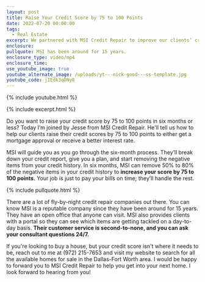 ```yaml
---
layout: post
title: Raise Your Credit Score by 75 to 100 Points
date: 2022-07-20 00:00:00
tags:
  - Real Estate
excerpt: We partnered with MSI Credit Repair to improve our clients’ credit scores.
enclosure:
pullquote: MSI has been around for 15 years.
enclosure_type: video/mp4
enclosure_time:
use_youtube_image: true
youtube_alternate_image: /uploads/yt---nick-good---ss-template.jpg
youtube_code: jIEdk3qDNy8
---
```

{% include youtube.html %}

{% include excerpt.html %}

Do you want to raise your credit score by 75 to 100 points in six months or less? Today I’m joined by Jesse from MSI Credit Repair. He'll tell us how to help our clients raise their credit scores by 75 to 100 points to either get a mortgage approval or receive a better interest rate.

MSI will guide you as you go through the six-month process. They’ll break down your credit report, give you a plan, and start removing the negative items from your credit history. In six months, MSI can remove 50% to 80% of the negative items in your credit history to **increase your score by 75 to 100 points.** Your job is just to pay your bills on time; they’ll handle the rest.

{% include pullquote.html %}

There are a lot of fly-by-night credit repair companies out there. You can know MSI is a reputable company since they have been around for 15 years. They have an open office that anyone can visit. MSI also provides clients with a portal so they can see which items are getting tackled on a day-to-day basis. **Their customer service is second-to-none, and you can ask your consultant questions 24/7.**

If you're looking to buy a house, but your credit score isn't where it needs to be, reach out to me at (972) 215-7653 and visit my website to search for all the available homes for sale in the Dallas-Fort Worth area. I would be happy to forward you to MSI Credit Repair to help you get into your next home. I look forward to hearing from you\!
